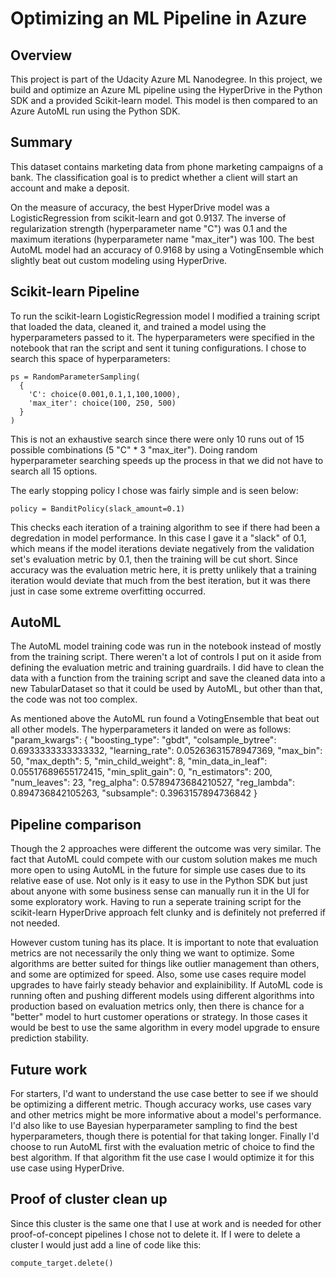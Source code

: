 # Optimizing an ML Pipeline in Azure

## Overview
This project is part of the Udacity Azure ML Nanodegree.
In this project, we build and optimize an Azure ML pipeline using the HyperDrive in the Python SDK and a provided Scikit-learn model.
This model is then compared to an Azure AutoML run using the Python SDK.

## Summary
This dataset contains marketing data from phone marketing campaigns of a bank. The classification goal is to predict whether a client will start an account and make a deposit.

On the measure of accuracy, the best HyperDrive model was a LogisticRegression from scikit-learn and got 0.9137. The inverse of regularization strength (hyperparameter name "C") was 0.1 and the maximum iterations (hyperparameter name "max_iter") was 100. The best AutoML model had an accuracy of 0.9168 by using a VotingEnsemble which slightly beat out custom modeling using HyperDrive.

## Scikit-learn Pipeline
To run the scikit-learn LogisticRegression model I modified a training script that loaded the data, cleaned it, and trained a model using the hyperparameters passed to it. The hyperparameters were specified in the notebook that ran the script and sent it tuning configurations. I chose to search this space of hyperparameters:

    ps = RandomParameterSampling(
      {
        'C': choice(0.001,0.1,1,100,1000),
        'max_iter': choice(100, 250, 500)
      }
    )

This is not an exhaustive search since there were only 10 runs out of 15 possible combinations (5 "C" * 3 "max_iter"). Doing random hyperparameter searching speeds up the process in that we did not have to search all 15 options. 

The early stopping policy I chose was fairly simple and is seen below:

    policy = BanditPolicy(slack_amount=0.1)
    
This checks each iteration of a training algorithm to see if there had been a degredation in model performance. In this case I gave it a "slack" of 0.1, which means if the model iterations deviate negatively from the validation set's evaluation metric by 0.1, then the training will be cut short. Since accuracy was the evaluation metric here, it is pretty unlikely that a training iteration would deviate that much from the best iteration, but it was there just in case some extreme overfitting occurred.

## AutoML
The AutoML model training code was run in the notebook instead of mostly from the training script. There weren't a lot of controls I put on it aside from defining the evaluation metric and training guardrails. I did have to clean the data with a function from the training script and save the cleaned data into a new TabularDataset so that it could be used by AutoML, but other than that, the code was not too complex.

As mentioned above the AutoML run found a VotingEnsemble that beat out all other models. The hyperparameters it landed on were as follows:
    "param_kwargs": {
        "boosting_type": "gbdt",
        "colsample_bytree": 0.6933333333333332,
        "learning_rate": 0.05263631578947369,
        "max_bin": 50,
        "max_depth": 5,
        "min_child_weight": 8,
        "min_data_in_leaf": 0.05517689655172415,
        "min_split_gain": 0,
        "n_estimators": 200,
        "num_leaves": 23,
        "reg_alpha": 0.5789473684210527,
        "reg_lambda": 0.894736842105263,
        "subsample": 0.3963157894736842
    }

## Pipeline comparison
Though the 2 approaches were different the outcome was very similar. The fact that AutoML could compete with our custom solution makes me much more open to using AutoML in the future for simple use cases due to its relative ease of use. Not only is it easy to use in the Python SDK but just about anyone with some business sense can manually run it in the UI for some exploratory work. Having to run a seperate training script for the scikit-learn HyperDrive approach felt clunky and is definitely not preferred if not needed.

However custom tuning has its place. It is important to note that evaluation metrics are not necessarily the only thing we want to optimize. Some algorithms are better suited for things like outlier management than others, and some are optimized for speed. Also, some use cases require model upgrades to have fairly steady behavior and explainibility. If AutoML code is running often and pushing different models using different algorithms into production based on evaluation metrics only, then there is chance for a "better" model to hurt customer operations or strategy. In those cases it would be best to use the same algorithm in every model upgrade to ensure prediction stability.

## Future work
For starters, I'd want to understand the use case better to see if we should be optimizing a different metric. Though accuracy works, use cases vary and other metrics might be more informative about a model's performance. I'd also like to use Bayesian hyperparameter sampling to find the best hyperparameters, though there is potential for that taking longer. Finally I'd choose to run AutoML first with the evaluation metric of choice to find the best algorithm. If that algorithm fit the use case I would optimize it for this use case using HyperDrive. 

## Proof of cluster clean up
Since this cluster is the same one that I use at work and is needed for other proof-of-concept pipelines I chose not to delete it. If I were to delete a cluster I would just add a line of code like this:

    compute_target.delete()


